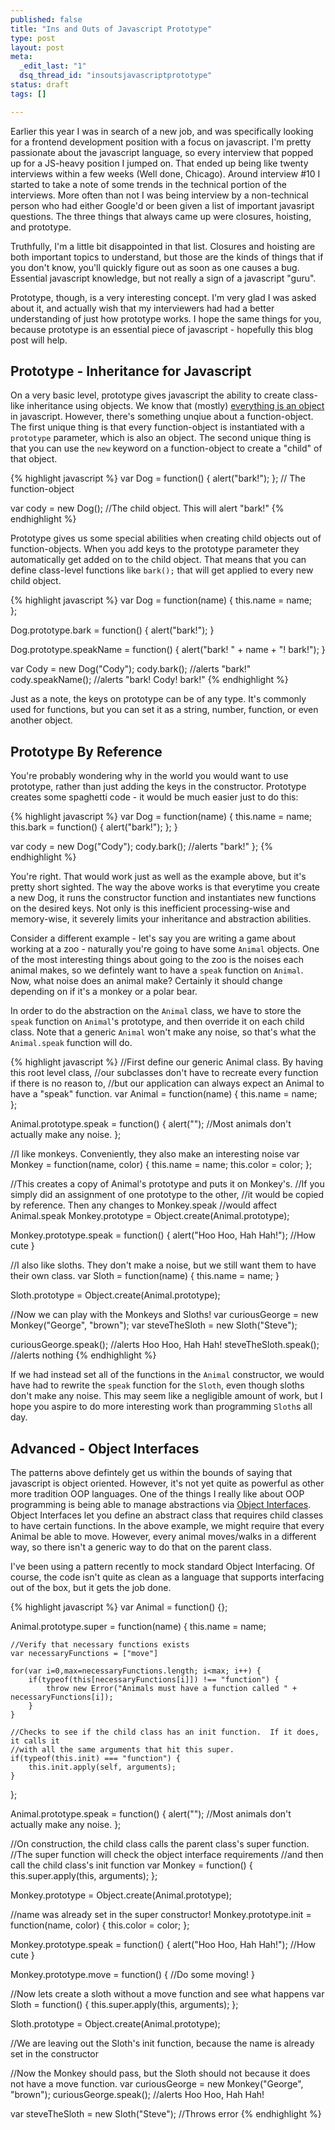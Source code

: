 ```yaml
--- 
published: false
title: "Ins and Outs of Javascript Prototype"
type: post
layout: post
meta: 
  _edit_last: "1"
  dsq_thread_id: "insoutsjavascriptprototype"
status: draft
tags: []

---
```


Earlier this year I was in search of a new job, and was specifically looking for a frontend development position with a focus on javascript.  I'm pretty passionate about the javascript language, so every interview that popped up for a JS-heavy position I jumped on.  That ended up being like twenty interviews within a few weeks (Well done, Chicago).  Around interview #10 I started to take a note of some trends in the technical portion of the interviews.  More often than not I was being interview by a non-technical person who had either Google'd or been given a list of important javasript questions.  The three things that always came up were closures, hoisting, and prototype.

Truthfully, I'm a little bit disappointed in that list.  Closures and hoisting are both important topics to understand, but those are the kinds of things that if you don't know, you'll quickly figure out as soon as one causes a bug.  Essential javascript knowledge, but not really a sign of a javascript "guru".

Prototype, though, is a very interesting concept.  I'm very glad I was asked about it, and actually wish that my interviewers had had a better understanding of just how prototype works.  I hope the same things for you, because prototype is an essential piece of javascript - hopefully this blog post will help.

## Prototype - Inheritance for Javascript

On a very basic level, prototype gives javascript the ability to create class-like inheritance using objects.  We know that (mostly) [everything is an object](http://mirkokiefer.com/blog/2010/02/everything-is-an-object-in-javascript/) in javascript.  However, there's something unqiue about a function-object.  The first unique thing is that every function-object is instantiated with a `prototype` parameter, which is also an object.  The second unique thing is that you can use the `new` keyword on a function-object to create a "child" of that object.  

{% highlight javascript %}
var Dog = function() {
	alert("bark!");
}; // The function-object

var cody = new Dog(); //The child object.  This will alert "bark!"
{% endhighlight %}

Prototype gives us some special abilities when creating child objects out of function-objects.  When you add keys to the prototype parameter they automatically get added on to the child object.  That means that you can define class-level functions like `bark();` that will get applied to every new child object.

{% highlight javascript %}
var Dog = function(name) {
	this.name = name;	
};

Dog.prototype.bark = function() {
	alert("bark!");
}

Dog.prototype.speakName = function() {
	alert("bark! " + name + "! bark!");
}

var Cody = new Dog("Cody");
cody.bark(); //alerts "bark!"
cody.speakName(); //alerts "bark! Cody! bark!"
{% endhighlight %}

Just as a note, the keys on prototype can be of any type.  It's commonly used for functions, but you can set it as a string, number, function, or even another object.

## Prototype By Reference

You're probably wondering why in the world you would want to use prototype, rather than just adding the keys in the constructor.  Prototype creates some spaghetti code - it would be much easier just to do this:

{% highlight javascript %}
var Dog = function(name) {
	this.name = name;
	this.bark = function() {
		alert("bark!");
	};
}	

var cody = new Dog("Cody");
cody.bark(); //alerts "bark!"
};
{% endhighlight %}

You're right.  That would work just as well as the example above, but it's pretty short sighted.  The way the above works is that everytime you create a new Dog, it runs the constructor function and instantiates new functions on the desired keys.  Not only is this inefficient processing-wise and memory-wise, it severely limits your inheritance and abstraction abilities.

Consider a different example - let's say you are writing a game about working at a zoo - naturally you're going to have some `Animal` objects.  One of the most interesting things about going to the zoo is the noises each animal makes, so we defintely want to have a `speak` function on `Animal`.  Now, what noise does an animal make?  Certainly it should change depending on if it's a monkey or a polar bear.

In order to do the abstraction on the `Animal` class, we have to store the `speak` function on `Animal`'s prototype, and then override it on each child class.  Note that a generic `Animal` won't make any noise, so that's what the `Animal.speak` function will do.

{% highlight javascript %}
//First define our generic Animal class.  By having this root level class,
//our subclasses don't have to recreate every function if there is no reason to,
//but our application can always expect an Animal to have a "speak" function.
var Animal = function(name) {
	this.name = name;
};

Animal.prototype.speak = function() {
	alert(""); //Most animals don't actually make any noise.
};

//I like monkeys.  Conveniently, they also make an interesting noise
var Monkey = function(name, color) {
	this.name = name;
	this.color = color;
};

//This creates a copy of Animal's prototype and puts it on Monkey's.
//If you simply did an assignment of one prototype to the other, 
//it would be copied by reference.  Then any changes to Monkey.speak
//would affect Animal.speak
Monkey.prototype = Object.create(Animal.prototype);

Monkey.prototype.speak = function() {
	alert("Hoo Hoo, Hah Hah!"); //How cute
}

//I also like sloths.  They don't make a noise, but we still want them to have their own class.
var Sloth = function(name) {
	this.name = name;
}


Sloth.prototype = Object.create(Animal.prototype);

//Now we can play with the Monkeys and Sloths!
var curiousGeorge = new Monkey("George", "brown");
var steveTheSloth = new Sloth("Steve");

curiousGeorge.speak(); //alerts Hoo Hoo, Hah Hah!
steveTheSloth.speak(); //alerts nothing
{% endhighlight %}

If we had instead set all of the functions in the `Animal` constructor, we would have had to rewrite the `speak` function for the `Sloth`, even though sloths don't make any noise.  This may seem like a negligible amount of work, but I hope you aspire to do more interesting work than programming `Sloth`s all day.

## Advanced - Object Interfaces

The patterns above defintely get us within the bounds of saying that javascript is object oriented.  However, it's not yet quite as powerful as other more tradition OOP languages.  One of the things I really like about OOP programming is being able to manage abstractions via [Object Interfaces](http://www.cs.utah.edu/~germain/PPS/Topics/interfaces.html).  Object Interfaces let you define an abstract class that requires child classes to have certain functions.  In the above example, we might require that every Animal be able to move.  However, every animal moves/walks in a different way, so there isn't a generic way to do that on the parent class.

I've been using a pattern recently to mock standard Object Interfacing.  Of course, the code isn't quite as clean as a language that supports interfacing out of the box, but it gets the job done.

{% highlight javascript %}
var Animal = function() {};

Animal.prototype.super = function(name) {
	this.name = name;

	//Verify that necessary functions exists
	var necessaryFunctions = ["move"]

	for(var i=0,max=necessaryFunctions.length; i<max; i++) {
		if(typeof(this[necessaryFunctions[i]]) !== "function") {
			throw new Error("Animals must have a function called " + necessaryFunctions[i]);
		}
	}

	//Checks to see if the child class has an init function.  If it does, it calls it
	//with all the same arguments that hit this super.
	if(typeof(this.init) === "function") {
		this.init.apply(self, arguments);
	}
};

Animal.prototype.speak = function() {
	alert(""); //Most animals don't actually make any noise.
};

//On construction, the child class calls the parent class's super function.
//The super function will check the object interface requirements
//and then call the child class's init function
var Monkey = function() {
	this.super.apply(this, arguments);
};

Monkey.prototype = Object.create(Animal.prototype);

//name was already set in the super constructor!
Monkey.prototype.init = function(name, color) {
	this.color = color;
};

Monkey.prototype.speak = function() {
	alert("Hoo Hoo, Hah Hah!"); //How cute
}

Monkey.prototype.move = function() {
	//Do some moving!
}

//Now lets create a sloth without a move function and see what happens
var Sloth = function() {
	this.super.apply(this, arguments);
};

Sloth.prototype = Object.create(Animal.prototype);

//We are leaving out the Sloth's init function, because the name is already set in the constructor

//Now the Monkey should pass, but the Sloth should not because it does not have a move function.
var curiousGeorge = new Monkey("George", "brown");
curiousGeorge.speak(); //alerts Hoo Hoo, Hah Hah!

var steveTheSloth = new Sloth("Steve"); //Throws error
{% endhighlight %}

